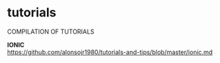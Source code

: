# tutorials
COMPILATION OF TUTORIALS

**IONIC**<br>
https://github.com/alonsojr1980/tutorials-and-tips/blob/master/ionic.md

